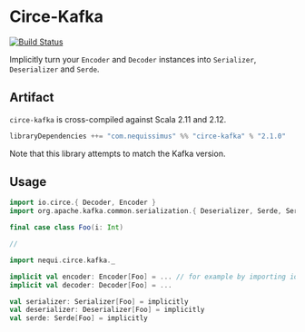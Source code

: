# Circe-Kafka

[![Build Status](https://travis-ci.org/NeQuissimus/circe-kafka.svg?branch=master)](https://travis-ci.org/NeQuissimus/circe-kafka)

Implicitly turn your `Encoder` and `Decoder` instances into `Serializer`, `Deserializer` and `Serde`.

## Artifact

`circe-kafka` is cross-compiled against Scala 2.11 and 2.12.

```scala
libraryDependencies ++= "com.nequissimus" %% "circe-kafka" % "2.1.0"
```

Note that this library attempts to match the Kafka version.

## Usage

```scala
import io.circe.{ Decoder, Encoder }
import org.apache.kafka.common.serialization.{ Deserializer, Serde, Serializer }

final case class Foo(i: Int)

//

import nequi.circe.kafka._

implicit val encoder: Encoder[Foo] = ... // for example by importing io.circe.generic.auto._
implicit val decoder: Decoder[Foo] = ...

val serializer: Serializer[Foo] = implicitly
val deserializer: Deserializer[Foo] = implicitly
val serde: Serde[Foo] = implicitly
```
